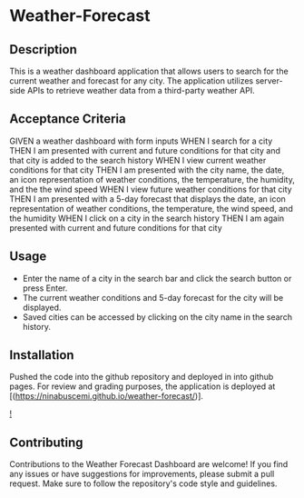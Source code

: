 # Weather-Forecast

## Description

This is a weather dashboard application that allows users to search for the current weather and forecast for any city. The application utilizes server-side APIs to retrieve weather data from a third-party weather API.

## Acceptance Criteria

GIVEN a weather dashboard with form inputs
WHEN I search for a city
THEN I am presented with current and future conditions for that city and that city is added to the search history
WHEN I view current weather conditions for that city
THEN I am presented with the city name, the date, an icon representation of weather conditions, the temperature, the humidity, and the the wind speed
WHEN I view future weather conditions for that city
THEN I am presented with a 5-day forecast that displays the date, an icon representation of weather conditions, the temperature, the wind speed, and the humidity
WHEN I click on a city in the search history
THEN I am again presented with current and future conditions for that city

## Usage

- Enter the name of a city in the search bar and click the search button or press Enter.
- The current weather conditions and 5-day forecast for the city will be displayed.
- Saved cities can be accessed by clicking on the city name in the search history.

## Installation

Pushed the code into the github repository and deployed in into github pages. For review and grading purposes, the application is deployed at [(https://ninabuscemi.github.io/weather-forecast/)].

[!](./assets/img/dashboard_screenshot.png)

## Contributing

Contributions to the Weather Forecast Dashboard are welcome! If you find any issues or have suggestions for improvements, please submit a pull request. Make sure to follow the repository's code style and guidelines.